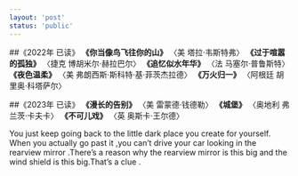 ```yaml
---
layout: 'post'
status: 'public'
---
```


<audio src="https://inz.oss-cn-beijing.aliyuncs.com/Audios/320kbit/MayPiano%20-%20g%E5%B0%8F%E8%B0%83%E5%B7%B4%E8%B5%AB%E5%B9%B3%E5%9D%87%E5%BE%8B%E5%8F%98%E5%A5%8F%E6%9B%B2MayPiano.mp3" autoplay loop></audio>

##《2022年 已读》
**《你当像鸟飞往你的山》** 〈美 塔拉·韦斯特弗〉
**《过于喧嚣的孤独》** 〈捷克 博胡米尔·赫拉巴尔〉
**《追忆似水年华》** 〈法 马塞尔·普鲁斯特〉
**《夜色温柔》** 〈美 弗朗西斯·斯科特·基·菲茨杰拉德〉
**《万火归一》** 〈阿根廷 胡里奥·科塔萨尔〉

##《2023年 已读》
**《漫长的告别》** 〈美 雷蒙德·钱德勒〉
**《城堡》** 〈奥地利 弗兰茨·卡夫卡〉
**《不可儿戏》** 〈英 奥斯卡·王尔德〉



You just keep going back to the little dark place you create for yourself. When you actually go past it ,you can’t drive your car looking in the rearview mirror .There’s a reason why the rearview mirror is this big and the wind shield is this big.That’s a clue .